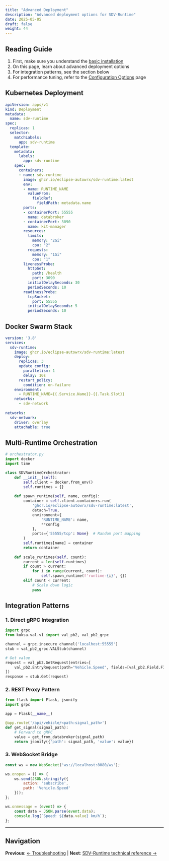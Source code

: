 ```yaml
---
title: "Advanced Deployment"
description: "Advanced deployment options for SDV-Runtime"
date: 2025-05-05
draft: false
weight: 44
---
```


## Reading Guide

1. First, make sure you understand the [basic installation](/getting-started/installation/)
2. On this page, learn about advanced deployment options
3. For integration patterns, see the section below
4. For performance tuning, refer to the [Configuration Options](../configuration/) page

## Kubernetes Deployment

```yaml
apiVersion: apps/v1
kind: Deployment
metadata:
  name: sdv-runtime
spec:
  replicas: 1
  selector:
    matchLabels:
      app: sdv-runtime
  template:
    metadata:
      labels:
        app: sdv-runtime
    spec:
      containers:
      - name: sdv-runtime
        image: ghcr.io/eclipse-autowrx/sdv-runtime:latest
        env:
        - name: RUNTIME_NAME
          valueFrom:
            fieldRef:
              fieldPath: metadata.name
        ports:
        - containerPort: 55555
          name: databroker
        - containerPort: 3090
          name: kit-manager
        resources:
          limits:
            memory: "2Gi"
            cpu: "2"
          requests:
            memory: "1Gi"
            cpu: "1"
        livenessProbe:
          httpGet:
            path: /health
            port: 3090
          initialDelaySeconds: 30
          periodSeconds: 10
        readinessProbe:
          tcpSocket:
            port: 55555
          initialDelaySeconds: 5
          periodSeconds: 10
```

## Docker Swarm Stack

```yaml
version: '3.8'
services:
  sdv-runtime:
    image: ghcr.io/eclipse-autowrx/sdv-runtime:latest
    deploy:
      replicas: 3
      update_config:
        parallelism: 1
        delay: 10s
      restart_policy:
        condition: on-failure
    environment:
      - RUNTIME_NAME={{.Service.Name}}-{{.Task.Slot}}
    networks:
      - sdv-network
    
networks:
  sdv-network:
    driver: overlay
    attachable: true
```

## Multi-Runtime Orchestration

```python
# orchestrator.py
import docker
import time

class SDVRuntimeOrchestrator:
    def __init__(self):
        self.client = docker.from_env()
        self.runtimes = {}
    
    def spawn_runtime(self, name, config):
        container = self.client.containers.run(
            'ghcr.io/eclipse-autowrx/sdv-runtime:latest',
            detach=True,
            environment={
                'RUNTIME_NAME': name,
                **config
            },
            ports={'55555/tcp': None}  # Random port mapping
        )
        self.runtimes[name] = container
        return container
    
    def scale_runtimes(self, count):
        current = len(self.runtimes)
        if count > current:
            for i in range(current, count):
                self.spawn_runtime(f'runtime-{i}', {})
        elif count < current:
            # Scale down logic
            pass
```

## Integration Patterns

### 1. Direct gRPC Integration

```python
import grpc
from kuksa.val.v1 import val_pb2, val_pb2_grpc

channel = grpc.insecure_channel('localhost:55555')
stub = val_pb2_grpc.VALStub(channel)

# Get value
request = val_pb2.GetRequest(entries=[
    val_pb2.EntryRequest(path="Vehicle.Speed", fields=[val_pb2.Field.FIELD_VALUE])
])
response = stub.Get(request)
```

### 2. REST Proxy Pattern

```python
from flask import Flask, jsonify
import grpc

app = Flask(__name__)

@app.route('/api/vehicle/<path:signal_path>')
def get_signal(signal_path):
    # Forward to gRPC
    value = get_from_databroker(signal_path)
    return jsonify({'path': signal_path, 'value': value})
```

### 3. WebSocket Bridge

```javascript
const ws = new WebSocket('ws://localhost:8080/ws');

ws.onopen = () => {
    ws.send(JSON.stringify({
        action: 'subscribe',
        path: 'Vehicle.Speed'
    }));
};

ws.onmessage = (event) => {
    const data = JSON.parse(event.data);
    console.log(`Speed: ${data.value} km/h`);
};
```

---

## Navigation

**Previous**: [← Troubleshooting](../troubleshooting/) | **Next**: [SDV-Runtime technical reference →](./technical-reference.md)
